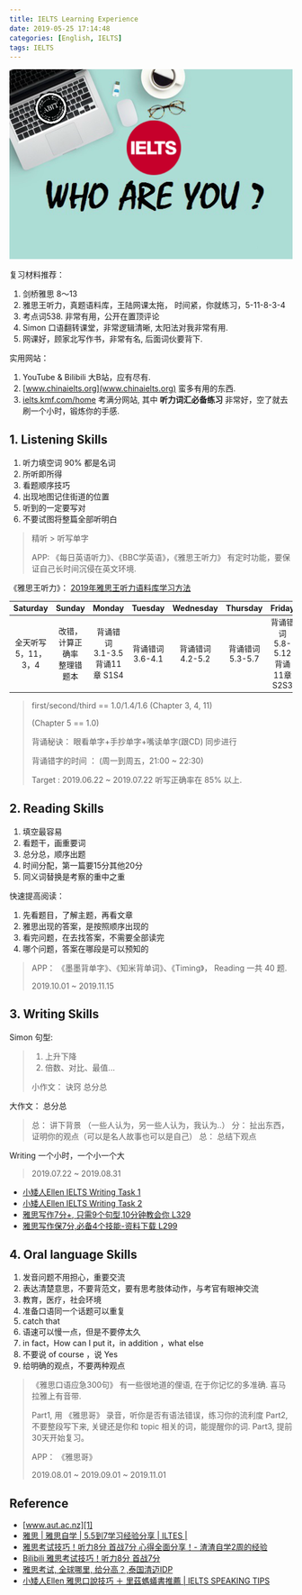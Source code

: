```yaml
---
title: IELTS Learning Experience
date: 2019-05-25 17:14:48
categories: [English, IELTS]
tags: IELTS
---
```


<img src="/images/english/ielts/ielts-logo-2.png" width="550" alt="Are you ready?"/>

<!-- more -->

复习材料推荐：

 1. 剑桥雅思 8～13
 2. 雅思王听力，真题语料库，王陆网课太拖， 时间紧，你就练习，5-11-8-3-4
 4. 考点词538.  非常有用，公开在置顶评论
 5. Simon 口语翻转课堂，非常逻辑清晰, 太阳法对我非常有用.
 6. 网课好，顾家北写作书，非常有名, 后面词伙要背下.

实用网站：

1. YouTube & Bilibili 大B站，应有尽有.
2. [www.chinaielts.org](www.chinaielts.org) 蛮多有用的东西.
3. [ielts.kmf.com/home](http://ielts.kmf.com/) 考满分网站, 其中 **听力词汇必备练习** 非常好，空了就去刷一个小时，锻炼你的手感.
 
 
## 1. Listening Skills

 1. 听力填空词 90% 都是名词
 2. 所听即所得
 3. 看题顺序技巧
 4. 出现地图记住街道的位置
 5. 听到的一定要写对
 6. 不要试图将整篇全部听明白

> 精听 > 听写单字
> 
> APP: 《每日英语听力》、《BBC学英语》，《雅思王听力》 有定时功能，要保证自己长时间沉侵在英文环境.

《雅思王听力》： [2019年雅思王听力语料库学习方法](https://ielts.guixue.com/article/6357.shtml)

Saturday | Sunday | Monday | Tuesday | Wednesday | Thursday | Friday
:----: | :----: | :----: | :----: | :----: | :----: | :----:
全天听写<br>5，11，3，4 | 改错，计算正确率<br>整理错题本 | 背诵错词<br>3.1-3.5<br>背诵11章 S1S4 | 背诵错词<br>3.6-4.1| 背诵错词<br>4.2-5.2 | 背诵错词<br>5.3-5.7 | 背诵错词<br>5.8-5.12<br>背诵11章 S2S3

> first/second/third == 1.0/1.4/1.6 (Chapter 3, 4, 11)
> 
> (Chapter 5 == 1.0)
> 
> 背诵秘诀： 眼看单字+手抄单字+嘴读单字(跟CD) 同步进行
> 
> 背诵错字的时间 ： (周一到周五，21:00 ~ 22:30)
> 
> Target : 2019.06.22 ~ 2019.07.22 听写正确率在 85% 以上.

## 2. Reading Skills

 1. 填空最容易
 2. 看题干，画重要词
 3. 总分总，顺序出题
 4. 时间分配，第一篇要15分其他20分
 5. 同义词替换是考察的重中之重

快速提高阅读：

 1. 先看题目，了解主题，再看文章
 2. 雅思出现的答案，是按照顺序出现的
 3. 看完问题，在去找答案，不需要全部读完
 4. 哪个问题，答案在哪段是可以预知的

> APP： 《墨墨背单字》、《知米背单词》、《Timing》， Reading 一共 40 题.
> 
> 2019.10.01 ~ 2019.11.15
 
## 3. Writing Skills

Simon 句型:

> 1. 上升下降
> 2. 倍数、对比、最值...
> 
> 小作文： 诀窍 总分总

大作文： 总分总

> 总： 讲下背景 （一些人认为，另一些人认为，我认为..）
> 分： 扯出东西，证明你的观点（可以是名人故事也可以是自己）
> 总： 总结下观点

Writing 一个小时，一个小一个大

> 2019.07.22 ~ 2019.08.31

- [小矮人Ellen IELTS Writing Task 1](https://www.youtube.com/watch?v=IVOcZXtwRbQ)
- [小矮人Ellen IELTS Writing Task 2](https://www.youtube.com/watch?v=QkrOmYGYEXA)
- [雅思写作7分+, 只需9个句型,10分钟教会你 L329](https://www.youtube.com/watch?v=FuZGaSbVx4c)
- [雅思写作保7分,必备4个技能-资料下载 L299](https://www.youtube.com/watch?v=FApMg1uFYbE)

## 4. Oral language Skills

1. 发音问题不用担心，重要交流
2. 表达清楚意思，不要背范文，要有思考肢体动作，与考官有眼神交流
3. 教育，医疗，社会环境
4. 准备口语同一个话题可以重复
5. catch that
6. 语速可以慢一点，但是不要停太久
7. in fact，How can I put it，in addition ，what else
8. 不要说 of course ，说 Yes
9. 给明确的观点，不要两种观点

>《雅思口语应急300句》 有一些很地道的俚语, 在于你记忆的多准确. 喜马拉雅上有音带.
>
> Part1, 用 《雅思哥》 录音，听你是否有语法错误，练习你的流利度
> Part2, 不要整段写下来, 关键还是你和 topic 相关的词，能提醒你的词.
> Part3, 提前30天开始复习。
> 
> APP： 《雅思哥》
> 
> 2019.08.01 ~ 2019.09.01 ~ 2019.11.01

## Reference

- [www.aut.ac.nz][1]
- [雅思 | 雅思自学 | 5.5到7学习经验分享 | ILTES |][2]
- [雅思考试技巧！听力8分 首战7分 心得全面分享！- 渣渣自学2周的经验][3]
- [Bilibili 雅思考试技巧！听力8分 首战7分][31]
- [雅思考试, 全球哪里, 给分高？,泰国清迈IDP][4]
- [小矮人Ellen 雅思口說技巧 ＋ 里茲螞蟻書推薦 | IELTS SPEAKING TIPS][5]

[1]: https://www.aut.ac.nz/
[2]: https://www.youtube.com/watch?v=_fJlFoZNT98
[3]: https://www.youtube.com/watch?v=InNeP45EVb4
[31]: https://www.bilibili.com/video/av43350119
[4]: https://www.youtube.com/watch?v=5UP3Hy-feF8
[5]: https://www.youtube.com/watch?v=Y7boSR4oIsc
